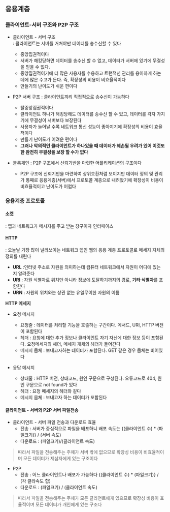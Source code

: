 ## 응용계층   
### 클라이언트-서버 구조와 P2P 구조   
+ 클라이언트 - 서버 구조   
  : 클라이언트는 서버를 거쳐야만 데이터를 송수신할 수 있다   
  + 중앙집권적이다   
  + 서버가 해킹당하면 데이터를 송수신 할 수 없고, 데이터가 서버에 있기에 무결성을 믿을 수 없다.
  + 중앙집권적이기에 더 많은 사용자를 수용하고 트랜잭션 관리를 용이하게 하는데에 많은 수고가 든다. 즉, 확장성의 비용이 비효율적이다
  + 만들기의 난이도가 쉬운 편이다     
    
+ P2P 서버 구조
  : 클라이언트끼리 직접적으로 송수신이 가능하다
  + 탈중앙집권적이다
  + 클라이언트 하나가 해킹당해도 데이터를 송수신 할 수 있고, 데이터를 각자 가지기에 무결성이 서버보다 보장된다
  + 사용자가 늘어날 수록 네트워크 통신 성능이 좋아지기에 확장성의 비용이 효율적이다
  + 만들기 난이도가 어려운 편이다
  + **그러나 악의적인 클라이언트가 하나있을 때 데이터가 훼손될 우려가 있어 이것또한 완전히 무결성을 보장 할 수가 없다**

+ 블록체인
  : P2P 구조에서 신뢰기반을 마련한 어플리케이션의 구조이다
  + P2P 구조에 신뢰기반을 마련하여 상위호환처럼 보이지만 데이터 정의 및 관리가 통째로 응용계층(서버)에서 프로토콜 계층으로 내려왔기에 확장성이 비용이 비효율적이고 난이도가 어렵다
   
### 응용계층 프로토콜   
#### 소켓  
: 앱과 네트워크가 메시지를 주고 받는 창구이자 인터페이스   
    
#### HTTP     
: 오늘날 가장 많이 널리쓰이는 네트워크 앱인 웹의 응용 계층 프로토콜로 메세지 자체의 정의를 내린다   
+ **URL** :인터넷 주소로 자원을 의미하는데 컴퓨터 네트워크에서 자원이 어디에 있는 지 알려준다          
+ **URI** : 자원 식별자로 위치만 아니라 정보에 도달하기까지의 경로, **기타 식별자**를 포함한다   
+ **URN** : 자원의 위치와는 상관 없는 유일무이한 자원의 이름
       
**HTTP 메세지**      
+ 요청 메시지
  + 요청줄 : 데이터를 처리할 기능을 호출하는 구간이다. 메서드, URI, HTTP 버전이 포함된다   
  + 헤더 : 요청에 대한 추가 정보나 클라이언트 자기 자신에 대한 정보 등이 포함된다. 요청메세지의 헤더, 메세지 개체의 헤더가 들어간다      
  + 메시지 몸체 : 보내고자하는 데이터가 포함된다. GET 같은 경우 몸체는 비어있다
    
+ 응답 메시지   
  + 상태줄 : HTTP 버전, 상태코드, 원인 구문으로 구성된다. 오류코드로 404, 원인 구문으로 not found가 있다
  + 헤더 : 요청 메세지의 헤더와 같다
  + 메시지 몸체 : 보내고자 하는 데이터가 포함된다
    
#### 클라이언트 - 서버와 P2P 서버 파일전송    
+ 클라이언트 - 서버 파일 전송과 다운로드 효율
  + 전송 : 서버가 중심적으로 파일을 배포하니 배포 속도는 {(클라이언트 수) * (파일크기)} / (서버 속도)   
  + 다운로드 : (파일크기)/(클라이언트 속도)   
> 따라서 파일을 전송해주는 주체가 서버 밖에 없으므로 확장성 비용이 비효율적이며 모든 데이터가 제삼자에게 있는 구조이다

+ P2P
  + 전송 : 어느 클라이언트나 배포가 가능하다 {(클라이언트 수) * (파일크기)} / (각 클라속도 합)   
  + 다운로드 : (파일크기) / (클라이언트 속도)      
> 따라서 파일을 전송해주는 주체가 모든 클라언트에게 있으므로 확장성 비용이 효율적이며 모든 데이터가 개인에게 있는 구조다   
